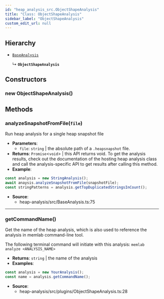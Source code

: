 ```yaml
---
id: "heap_analysis_src.ObjectShapeAnalysis"
title: "Class: ObjectShapeAnalysis"
sidebar_label: "ObjectShapeAnalysis"
custom_edit_url: null
---
```


## Hierarchy

- [`BaseAnalysis`](heap_analysis_src.BaseAnalysis.md)

  ↳ **`ObjectShapeAnalysis`**

## Constructors

### <a id="new objectshapeanalysis"></a>**new ObjectShapeAnalysis**()

## Methods

### <a id="analyzesnapshotfromfile"></a>**analyzeSnapshotFromFile**(`file`)

Run heap analysis for a single heap snapshot file

 * **Parameters**:
    * `file`: `string` | the absolute path of a `.heapsnapshot` file.
 * **Returns**: `Promise`<`void`\> | this API returns void. To get the analysis results,
check out the documentation of the hosting heap analysis class and
call the analysis-specific API to get results after calling this method.
* **Example**:
```typescript
const analysis = new StringAnalysis();
await anaysis.analyzeSnapshotFromFile(snapshotFile);
const stringPatterns = analysis.getTopDuplicatedStringsInCount();
```

 * **Source**:
    * heap-analysis/src/BaseAnalysis.ts:75

___

### <a id="getcommandname"></a>**getCommandName**()

Get the name of the heap analysis, which is also used to reference
the analysis in memlab command-line tool.

The following terminal command will initiate with this analysis:
`memlab analyze <ANALYSIS_NAME>`

 * **Returns**: `string` | the name of the analysis
* **Examples**:
```typescript
const analysis = new YourAnalysis();
const name = analysis.getCommandName();
```

 * **Source**:
    * heap-analysis/src/plugins/ObjectShapeAnalysis.ts:28
